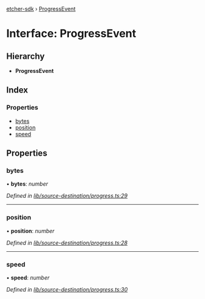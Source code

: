[etcher-sdk](../README.md) › [ProgressEvent](progressevent.md)

# Interface: ProgressEvent

## Hierarchy

* **ProgressEvent**

## Index

### Properties

* [bytes](progressevent.md#bytes)
* [position](progressevent.md#position)
* [speed](progressevent.md#speed)

## Properties

###  bytes

• **bytes**: *number*

*Defined in [lib/source-destination/progress.ts:29](https://github.com/balena-io-modules/etcher-sdk/blob/d5cf67e/lib/source-destination/progress.ts#L29)*

___

###  position

• **position**: *number*

*Defined in [lib/source-destination/progress.ts:28](https://github.com/balena-io-modules/etcher-sdk/blob/d5cf67e/lib/source-destination/progress.ts#L28)*

___

###  speed

• **speed**: *number*

*Defined in [lib/source-destination/progress.ts:30](https://github.com/balena-io-modules/etcher-sdk/blob/d5cf67e/lib/source-destination/progress.ts#L30)*
